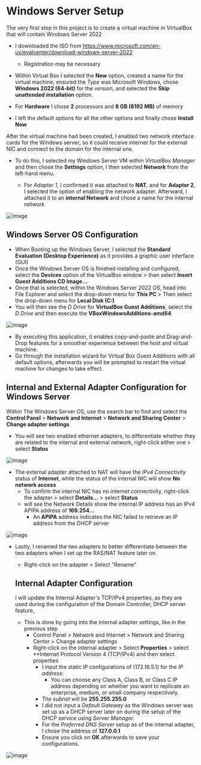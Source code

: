 # Windows Server Setup

The very first step in this project is to create a virtual machine in VirtualBox that will contain Windows Server 2022
-  I downloaded the ISO from	https://www.microsoft.com/en-us/evalcenter/download-windows-server-2022
    - Registration may be necessary
 
-  Within Virtual Box I selected the **New** option, created a name for the virtual machine, ensured the *Type* was Microsoft Windows, chose **Windows 2022 (64-bit)** for the *version*, and selected the **Skip unattended installation** option.
- For **Hardware** I chose **2** processors and **8 GB (8192 MB)** of memory
- I left the default options for all the other options and finally chose **Install Now**

After the virtual machine had been created, I enabled two network interface cards for the Windows server, so it could receive internet for the external NIC and connect to the domain for the internal one.
- To do this, I selected my Windows Server VM within *VirtualBox Manager* and then chose the **Settings** option, I then selected **Network** from the left-hand menu.

  - For *Adapter 1*, I confirmed it was attached to **NAT**, and for **Adapter 2**, I selected the option of enabling the network adapter. Afterward, I attached it to an **internal Network** and chose a name for the internal network 

![image](https://github.com/Chaac9/Setting-up-AD-Domain-RAS-NAT-DHCP-on-Windows-Server-and-Adding-a-Client-to-the-Domain.md/assets/98796264/29e23af0-1b7a-446a-849c-add0e7d498d9)


## Windows Server OS Configuration

- When Booting up the Windows Server, I selected the **Standard Evaluation (Desktop Experience)** as it provides a graphic user interface (GUI)
- Once the Windows Server OS is finished installing and configured, select the **Devices** option of the VirtualBox window > then select **Insert Guest Additions CD Image...**
- Once that is selected, within the Windows Server 2022 OS, head into File Explorer and select the drop-down menu for **This PC** > Then select the drop-down menu for **Local Disk (C:)**
- You will then see the *D Drive* for **VirtualBox Guest Additions**, select the *D Drive* and then execute the **VBoxWindowsAdditions-amd64**

![image](https://github.com/Chaac9/Setting-up-AD-Domain-RAS-NAT-DHCP-on-Windows-Server-and-Adding-a-Client-to-the-Domain.md/assets/98796264/6c2a75b5-552f-4b09-b097-505a0b39a01c)

  - By executing this application, it enables copy-and-paste and Drag-and-Drop features for a smoother experience between the host and virtual machine. 
  - Go through the installation wizard for Virtual Box Guest Additions with all default options, afterwards you will be prompted to restart the virtual machine for changes to take effect.
 
## Internal and External Adapter Configuration for Windows Server

Within The Windows Server OS, use the search bar to find and select the **Control Panel** > **Network and Internet** > **Network and Sharing Center** > **Change adapter settings** 
-  You will see two enabled ethernet adapters, to differentiate whether they are related to the internal and external network, right-click either one > select **Status**

![image](https://github.com/Chaac9/Setting-up-AD-Domain-RAS-NAT-DHCP-on-Windows-Server-and-Adding-a-Client-to-the-Domain.md/assets/98796264/a44c01d6-80f3-42e8-b65f-f9914e81cdfb)

  - The external adapter attached to NAT will have the *IPv4 Connectivity* status of **Internet**, while the status of the internal NIC will show **No network access**
    - To confirm the internal NIC has no internet connectivity, right-click the adapter > select **Details...** > select **Status**
    -  will see the Network Details show the internal IP address has an IPv4 APIPA address of **169.254...**
        - An **APIPA** address indicates the NIC failed to retrieve an IP address from the DHCP server
     
![image](https://github.com/Chaac9/Setting-up-AD-Domain-RAS-NAT-DHCP-on-Windows-Server-and-Adding-a-Client-to-the-Domain.md/assets/98796264/a33adb3f-8f9e-46bd-b6c6-d887666335f1)
          
- Lastly, I renamed the two adapters to better differentiate between the two adapters when I set up the RAS/NAT feature later on.
  - Right-click on the adapter > Select "Rename"
 
  ## Internal Adapter Configuration

  I will update the Internal Adapter's TCP/IPv4 properties, as they are used during the configuration of the Domain Controller, DHCP server feature,

  - This is done by going into the internal adapter settings, like in the previous step
    - Control Panel > Network and Internet > Network and Sharing Center > Change adapter settings
    - Right-click on the internal adapter > Select **Properties** > select **Internet Protocol Version 4 (TCP/IPv4) and then select properties
      - I input the static IP configurations of (172.16.5.1) for the *IP address:*
        -  You can choose any Class A, Class B, or Class C IP address depending on whether you want to replicate an enterprise, medium, or small company respectively. 
      - The *subnet* will be **255.255.255.0**
      - I did not input a *Default Gateway* as the Windows server was set up as a DHCP server later on during the setup of the DHCP service using *Server Manager*. 
      - For the *Preferred DNS Server* setup as of the internal adapter, I chose the address of **127.0.0.1**
      - Ensure you click on **OK** afterwards to save your configurations.     

![image](https://github.com/Chaac9/Setting-up-AD-Domain-RAS-NAT-DHCP-on-Windows-Server-and-Adding-a-Client-to-the-Domain.md/assets/98796264/a313568b-a22e-4eb1-ac05-0e6e0fbf21d0)
